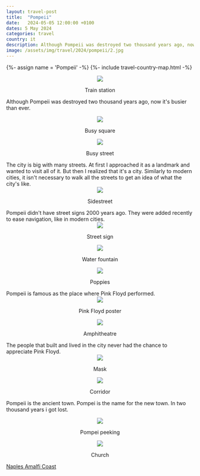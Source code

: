 ```yaml
---
layout: travel-post
title:  "Pompeii"
date:   2024-05-05 12:00:00 +0100
dates: 5 May 2024
categories: travel
country: it
description: Although Pompeii was destroyed two thousand years ago, now it's busier than ever.
image: /assets/img/travel/2024/pompeii/2.jpg
---
```


{%- assign name = 'Pompeii' -%}
{%- include travel-country-map.html -%}

<center>
    <img src="/assets/img/travel/2024/pompeii/1.jpg" />
    <p class="image-label">Train station</p>
</center>

Although Pompeii was destroyed two thousand years ago, now it's busier than ever.
<center>
    <img src="/assets/img/travel/2024/pompeii/13.jpg" />
    <p class="image-label">Busy square</p>
</center>
<center>
    <img src="/assets/img/travel/2024/pompeii/3.jpg" />
    <p class="image-label">Busy street</p>
</center>
The city is big with many streets. At first I approached it as a landmark and wanted to visit all of it. But then I realized that it's a city. Similarly to modern cities, it isn't necessary to walk all the streets to get an idea of what the city's like.
<center>
    <img src="/assets/img/travel/2024/pompeii/4.jpg" />
    <p class="image-label">Sidestreet</p>
</center>
Pompeii didn't have street signs 2000 years ago. They were added recently to ease navigation, like in modern cities. 
<center>
    <img src="/assets/img/travel/2024/pompeii/5.jpg" />
    <p class="image-label">Street sign</p>
</center>
<center>
    <img src="/assets/img/travel/2024/pompeii/6.jpg" />
    <p class="image-label">Water fountain</p>
</center>
<center>
    <img src="/assets/img/travel/2024/pompeii/2.jpg" />
    <p class="image-label">Poppies</p>
</center>
Pompeii is famous as the place where Pink Floyd performed.
<center>
    <img src="/assets/img/travel/2024/pompeii/8.jpg" />
    <p class="image-label">Pink Floyd poster</p>
</center>
<center>
    <img src="/assets/img/travel/2024/pompeii/7.jpg" />
    <p class="image-label">Amphitheatre</p>
</center>
The people that built and lived in the city never had the chance to appreciate Pink Floyd.
<center>
    <img src="/assets/img/travel/2024/pompeii/9.jpg" />
    <p class="image-label">Mask</p>
</center>
<center>
    <img src="/assets/img/travel/2024/pompeii/10.jpg" />
    <p class="image-label">Corridor</p>
</center>

Pompeii is the ancient town. Pompei is the name for the new town. In two thousand years i got lost.
<center>
    <img src="/assets/img/travel/2024/pompeii/11.jpg" />
    <p class="image-label">Pompei peeking</p>
</center>
<center>
    <img src="/assets/img/travel/2024/pompeii/12.jpg" />
    <p class="image-label">Church</p>
</center>


<a class="prev" href="/travel/2024/naples">
    Naples
</a>

<a class="next" href="/travel/2024/amalfi">
    Amalfi Coast
</a>
